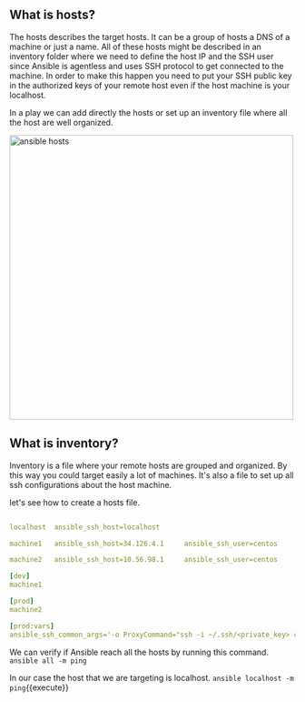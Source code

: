 ## What is hosts?

The hosts describes the target hosts. It can be a group of hosts a DNS of a machine or just a name. All of these hosts might be described in an inventory folder where we need to define the host IP and the SSH user since Ansible is agentless and uses SSH protocol to get connected to the machine. In order to make this happen you need to put your SSH public key in the authorized keys of your remote host even if the host machine is your localhost.

In a play we can add directly the hosts or set up an inventory file where all the host are well organized.

<img src="./assets/ansible-hosts.png" alt="ansible hosts" width="500"/>

## What is inventory?
Inventory is a file where your remote hosts are grouped and organized. By this way you could target easily a lot of machines. It's also a file to set up all ssh configurations about the host machine.

let's see how to create a hosts file.

```yaml

localhost  ansible_ssh_host=localhost

machine1   ansible_ssh_host=34.126.4.1     ansible_ssh_user=centos

machine2   ansible_ssh_host=10.56.98.1     ansible_ssh_user=centos

[dev]
machine1

[prod]
machine2

[prod:vars]
ansible_ssh_common_args='-o ProxyCommand="ssh -i ~/.ssh/<private_key> centos@34.126.4.1 -W %h:%p"'
```

We can verify if Ansible reach all the hosts by running this command.
`ansible all -m ping`

In our case the host that we are targeting is localhost.
 `ansible localhost -m ping`{{execute}}
